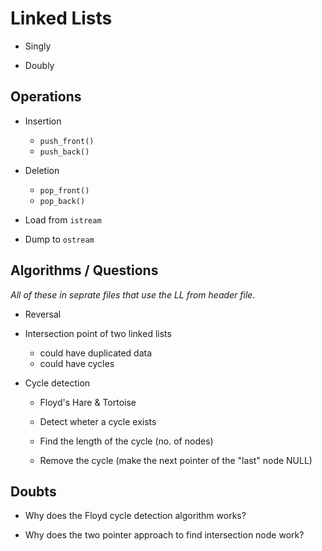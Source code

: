 
# Linked Lists

* Singly

* Doubly

## Operations

* Insertion
    - `push_front()`
    - `push_back()`

* Deletion
    - `pop_front()`
    - `pop_back()`

* Load from `istream`

* Dump to `ostream`

## Algorithms / Questions

_All of these in seprate files that use the LL from header file._

* Reversal

* Intersection point of two linked lists
    - could have duplicated data
    - could have cycles

* Cycle detection
    - Floyd's Hare & Tortoise

    - Detect wheter a cycle exists
    - Find the length of the cycle (no. of nodes)
    - Remove the cycle (make the next pointer of the "last" node NULL)

## Doubts

* Why does the Floyd cycle detection algorithm works?

* Why does the two pointer approach to find intersection node work?
